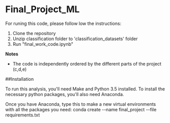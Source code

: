 # Final_Project_ML

For runing this code, please follow low the instructions:
1. Clone the repository 
2. Unzip classification folder to 'classification_datasets' folder
3. Run "final_work_code.ipynb"

**Notes**
* The code is independently ordered by the different parts of the project (c,d,e)

##Installation 

To run this analysis, you'll need Make and Python 3.5 installed. To install the necessary python packages, you'll also need Anaconda.

Once you have Anaconda, type this to make a new virtual environments with all the packages you need: conda create --name final_project --file requirements.txt

